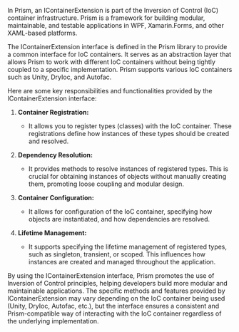 In Prism, an IContainerExtension is part of the Inversion of Control (IoC) container infrastructure. Prism is a framework for building modular, maintainable, and testable applications in WPF, Xamarin.Forms, and other XAML-based platforms.

The IContainerExtension interface is defined in the Prism library to provide a common interface for IoC containers. It serves as an abstraction layer that allows Prism to work with different IoC containers without being tightly coupled to a specific implementation. Prism supports various IoC containers such as Unity, DryIoc, and Autofac.

Here are some key responsibilities and functionalities provided by the IContainerExtension interface:

1. **Container Registration:**
   - It allows you to register types (classes) with the IoC container. These registrations define how instances of these types should be created and resolved.

2. **Dependency Resolution:**
   - It provides methods to resolve instances of registered types. This is crucial for obtaining instances of objects without manually creating them, promoting loose coupling and modular design.

3. **Container Configuration:**
   - It allows for configuration of the IoC container, specifying how objects are instantiated, and how dependencies are resolved.

4. **Lifetime Management:**
   - It supports specifying the lifetime management of registered types, such as singleton, transient, or scoped. This influences how instances are created and managed throughout the application.

By using the IContainerExtension interface, Prism promotes the use of Inversion of Control principles, helping developers build more modular and maintainable applications. The specific methods and features provided by IContainerExtension may vary depending on the IoC container being used (Unity, DryIoc, Autofac, etc.), but the interface ensures a consistent and Prism-compatible way of interacting with the IoC container regardless of the underlying implementation.